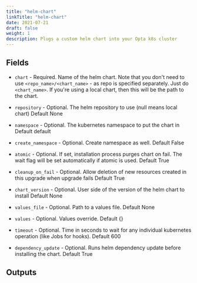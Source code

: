 ```yaml
---
title: "helm-chart"
linkTitle: "helm-chart"
date: 2021-07-21
draft: false
weight: 1
description: Plugs a custom helm chart into your Opta k8s cluster
---
```



## Fields

- `chart` - Required. Name of the helm chart.
Note that you don't need to use `<repo_name>/<chart_name>` - as repo is specified separately. Just do `<chart_name>`.
If you're using a local chart, then this will be the path to the chart.

- `repository` - Optional. The helm repository to use (null means local chart) Default None
- `namespace` - Optional. The kubernetes namespace to put the chart in Default default
- `create_namespace` - Optional. Create namespace as well. Default False
- `atomic` - Optional. If set, installation process purges chart on fail. The wait flag will be set automatically if atomic is used. Default True
- `cleanup_on_fail` - Optional. Allow deletion of new resources created in this upgrade when upgrade fails Default True
- `chart_version` - Optional. User side of the version of the helm chart to install Default None
- `values_file` - Optional. Path to a values file. Default None
- `values` - Optional. Values override. Default {}
- `timeout` - Optional. Time in seconds to wait for any individual kubernetes operation (like Jobs for hooks). Default 600
- `dependency_update` - Optional. Runs helm dependency update before installing the chart. Default True

## Outputs

